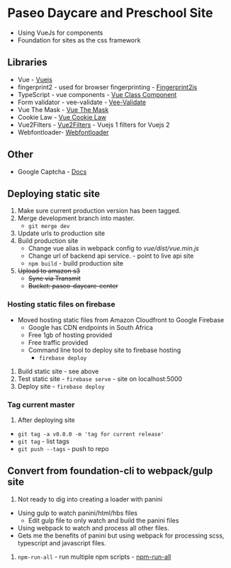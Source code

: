 # Paseo Daycare and Preschool Site
* Using VueJs for components
* Foundation for sites as the css framework

## Libraries
* Vue - [Vuejs](https://vuejs.org/)
* fingerprint2 - used for browser fingerprinting - [Fingerprint2js](https://github.com/Valve/fingerprintjs2)
* TypeScript - vue components - [Vue Class Component](https://github.com/vuejs/vue-class-component)
* Form validator - vee-validate - [Vee-Validate](http://vee-validate.logaretm.com/)
* Vue The Mask - [Vue The Mask](https://github.com/vuejs-tips/vue-the-mask)
* Cookie Law - [Vue Cookie Law](https://apertureless.github.io/vue-cookie-law/)
* Vue2Filters - [Vue2Filters](https://github.com/freearhey/vue2-filters) - Vuejs 1 filters for Vuejs 2
* Webfontloader- [Webfontloader](https://github.com/typekit/webfontloader)

## Other
* Google Captcha - [Docs](https://developers.google.com/recaptcha/intro)

## Deploying static site
1. Make sure current production version has been tagged.
1. Merge development branch into master.
    * `git merge dev`
1. Update urls to production site
1. Build production site
    * Change vue alias in webpack config to *vue/dist/vue.min.js*
    * Change url of backend api service. - point to live api site
    * `npm build` - build production site
1. ~~Upload to amazon s3~~
    * ~~Sync via Transmit~~
    * ~~Bucket: paseo-daycare-center~~
### Hosting static files on firebase
* Moved hosting static files from Amazon Cloudfront to Google Firebase
  * Google has CDN endpoints in South Africa
  * Free 1gb of hosting provided
  * Free traffic provided
  * Command line tool to deploy site to firebase hosting
    * `firebase deploy`
1. Build static site - see above
1. Test static site - `firebase serve` - site on localhost:5000
1. Deploy site - `firebase deploy`
### Tag current master
1.  After deploying site
  * `git tag -a v0.0.0 -m 'tag for current release'`
  * `git tag` - list tags
  * `git push --tags` - push to repo
## Convert from foundation-cli to webpack/gulp site
1. Not ready to dig into creating a loader with panini
  * Using gulp to watch panini/html/hbs files
    * Edit gulp file to only watch and build the panini files
  * Using webpack to watch and process all other files.
  * Gets me the benefits of panini but using webpack for processing scss, typescript and  javascript files.
1. `npm-run-all` - run multiple npm scripts - [npm-run-all](https://github.com/mysticatea/npm-run-all)

   


